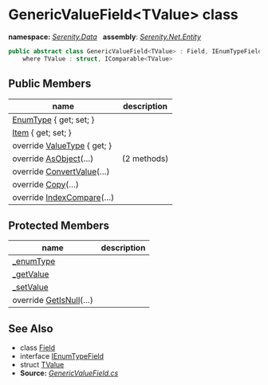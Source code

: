 # GenericValueField&lt;TValue&gt; class
**namespace:** *[Serenity.Data](../README.md#serenity.data-namespace)*   **assembly**: *[Serenity.Net.Entity](../README.md)*

```csharp
public abstract class GenericValueField<TValue> : Field, IEnumTypeField
    where TValue : struct, IComparable<TValue>
```

## Public Members

| name | description |
| --- | --- |
| [EnumType](GenericValueField-1/EnumType.md) { get; set; } |  |
| [Item](GenericValueField-1/Item.md) { get; set; } |  |
| override [ValueType](GenericValueField-1/ValueType.md) { get; } |  |
| override [AsObject](GenericValueField-1/AsObject.md)(…) |  (2 methods) |
| override [ConvertValue](GenericValueField-1/ConvertValue.md)(…) |  |
| override [Copy](GenericValueField-1/Copy.md)(…) |  |
| override [IndexCompare](GenericValueField-1/IndexCompare.md)(…) |  |

## Protected Members

| name | description |
| --- | --- |
| [_enumType](GenericValueField-1/_enumType.md) |  |
| [_getValue](GenericValueField-1/_getValue.md) |  |
| [_setValue](GenericValueField-1/_setValue.md) |  |
| override [GetIsNull](GenericValueField-1/GetIsNull.md)(…) |  |

## See Also

* class [Field](Field.md)
* interface [IEnumTypeField](IEnumTypeField.md)
* struct [TValue](../Serenity.Net.Entity/GenericValueField-1.TValue.md)
* **Source:** *[GenericValueField.cs](https://github.com/serenity-is/Serenity/blob/master/src/Serenity.Net.Entity/FieldTypes/GenericValueField.cs)*